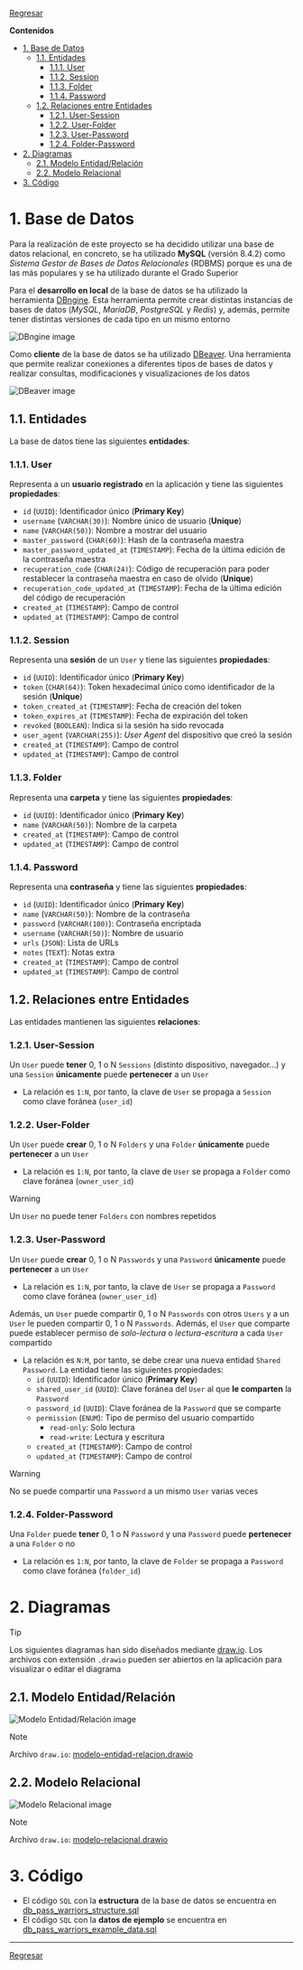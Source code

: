 [DBeaver image]: ../assets/dbeaver.png
[DBngine image]: ../assets/dbngine.png
[Modelo Entidad/Relación image]: ../assets/modelo-entidad-relacion.png
[Modelo Relacional image]: ../assets/modelo-relacional.png

[modelo-entidad-relacion.drawio]: ../assets/modelo-entidad-relacion.drawio
[modelo-relacional.drawio]: ../assets/modelo-relacional.drawio
[db_pass_warriors_example_data.sql]: ./db_pass_warriors_example_data.sql
[db_pass_warriors_structure.sql]: ./db_pass_warriors_structure.sql

[DBeaver]: https://dbeaver.io/
[DBngine]: https://dbngin.com/
[draw.io]: https://app.diagrams.net/

[Regresar](../README.md)

**Contenidos**

- [1. Base de Datos](#1-base-de-datos)
    - [1.1. Entidades](#11-entidades)
        - [1.1.1. User](#111-user)
        - [1.1.2. Session](#112-session)
        - [1.1.3. Folder](#113-folder)
        - [1.1.4. Password](#114-password)
    - [1.2. Relaciones entre Entidades](#12-relaciones-entre-entidades)
        - [1.2.1. User-Session](#121-user-session)
        - [1.2.2. User-Folder](#122-user-folder)
        - [1.2.3. User-Password](#123-user-password)
        - [1.2.4. Folder-Password](#124-folder-password)
- [2. Diagramas](#2-diagramas)
    - [2.1. Modelo Entidad/Relación](#21-modelo-entidadrelación)
    - [2.2. Modelo Relacional](#22-modelo-relacional)
- [3. Código](#3-código)


# 1. Base de Datos
Para la realización de este proyecto se ha decidido utilizar una base de datos relacional, en concreto, se ha utilizado **MySQL** (versión 8.4.2) como *Sistema Gestor de Bases de Datos Relacionales* (RDBMS) porque es una de las más populares y se ha utilizado durante el Grado Superior

Para el **desarrollo en local** de la base de datos se ha utilizado la herramienta [DBngine]. Esta herramienta permite crear distintas instancias de bases de datos (*MySQL*, *MariaDB*, *PostgreSQL* y *Redis*) y, además, permite tener distintas versiones de cada tipo en un mismo entorno

![DBngine image]

Como **cliente** de la base de datos se ha utilizado [DBeaver]. Una herramienta que permite realizar conexiones a diferentes tipos de bases de datos y realizar consultas, modificaciones y visualizaciones de los datos

![DBeaver image]


## 1.1. Entidades

La base de datos tiene las siguientes **entidades**:


### 1.1.1. User
Representa a un **usuario registrado** en la aplicación y tiene las siguientes **propiedades**:

- `id` (`UUID`): Identificador único (**Primary Key**)
- `username` (`VARCHAR(30)`): Nombre único de usuario (**Unique**)
- `name` (`VARCHAR(50)`): Nombre a mostrar del usuario
- `master_password` (`CHAR(60)`): Hash de la contraseña maestra
- `master_password_updated_at` (`TIMESTAMP`): Fecha de la última edición de la contraseña maestra
- `recuperation_code` (`CHAR(24)`): Código de recuperación para poder restablecer la contraseña maestra en caso de olvido (**Unique**)
- `recuperation_code_updated_at` (`TIMESTAMP`): Fecha de la última edición del código de recuperación
- `created_at` (`TIMESTAMP`): Campo de control
- `updated_at` (`TIMESTAMP`): Campo de control


### 1.1.2. Session
Representa una **sesión** de un `User` y tiene las siguientes **propiedades**:

- `id` (`UUID`): Identificador único (**Primary Key**)
- `token` (`CHAR(64)`): Token hexadecimal único como identificador de la sesión (**Unique**)
- `token_created_at` (`TIMESTAMP`): Fecha de creación del token
- `token_expires_at` (`TIMESTAMP`): Fecha de expiración del token
- `revoked` (`BOOLEAN`): Indica si la sesión ha sido revocada
- `user_agent` (`VARCHAR(255)`): *User Agent* del dispositivo que creó la sesión
- `created_at` (`TIMESTAMP`): Campo de control
- `updated_at` (`TIMESTAMP`): Campo de control


### 1.1.3. Folder
Representa una **carpeta** y tiene las siguientes **propiedades**:

- `id` (`UUID`): Identificador único (**Primary Key**)
- `name` (`VARCHAR(50)`): Nombre de la carpeta
- `created_at` (`TIMESTAMP`): Campo de control
- `updated_at` (`TIMESTAMP`): Campo de control


### 1.1.4. Password
Representa una **contraseña** y tiene las siguientes **propiedades**:

- `id` (`UUID`): Identificador único (**Primary Key**)
- `name` (`VARCHAR(50)`): Nombre de la contraseña
- `password` (`VARCHAR(100)`): Contraseña encriptada
- `username` (`VARCHAR(50)`): Nombre de usuario
- `urls` (`JSON`): Lista de URLs
- `notes` (`TEXT`): Notas extra
- `created_at` (`TIMESTAMP`): Campo de control
- `updated_at` (`TIMESTAMP`): Campo de control


## 1.2. Relaciones entre Entidades
Las entidades mantienen las siguientes **relaciones**:


### 1.2.1. User-Session
Un `User` puede **tener** 0, 1 o N `Sessions` (distinto dispositivo, navegador...) y una `Session` **únicamente** puede **pertenecer** a un `User`

- La relación es `1:N`, por tanto, la clave de `User` se propaga a `Session` como clave foránea (`user_id`)


### 1.2.2. User-Folder
Un `User` puede **crear** 0, 1 o N `Folders` y una `Folder` **únicamente** puede **pertenecer** a un `User`

- La relación es `1:N`, por tanto, la clave de `User` se propaga a `Folder` como clave foránea (`owner_user_id`)

> [!WARNING]
> Un `User` no puede tener `Folders` con nombres repetidos


### 1.2.3. User-Password
Un `User` puede **crear** 0, 1 o N `Passwords` y una `Password` **únicamente** puede **pertenecer** a un `User`

- La relación es `1:N`, por tanto, la clave de `User` se propaga a `Password` como clave foránea (`owner_user_id`)

Además, un `User` puede compartir 0, 1 o N `Passwords` con otros `Users` y a un `User` le pueden compartir 0, 1 o N `Passwords`. Además, el `User` que comparte puede establecer permiso de *solo-lectura* o *lectura-escritura* a cada `User` compartido

- La relación es `N:M`, por tanto, se debe crear una nueva entidad `Shared Password`. La entidad tiene las siguientes propiedades:
    - `id` (`UUID`): Identificador único (**Primary Key**)
    - `shared_user_id` (`UUID`): Clave foránea del `User` al que **le comparten** la `Password`
    - `password_id` (`UUID`): Clave foránea de la `Password` que se comparte
    - `permission` (`ENUM`): Tipo de permiso del usuario compartido
        - `read-only`: Solo lectura
        - `read-write`: Lectura y escritura
    - `created_at` (`TIMESTAMP`): Campo de control
    - `updated_at` (`TIMESTAMP`): Campo de control

> [!WARNING]
> No se puede compartir una `Password` a un mismo `User` varias veces


### 1.2.4. Folder-Password
Una `Folder` puede **tener** 0, 1 o N `Password` y una `Password` puede **pertenecer** a una `Folder` o no

- La relación es `1:N`, por tanto, la clave de `Folder` se propaga a `Password` como clave foránea (`folder_id`)


# 2. Diagramas

> [!TIP]
> Los siguientes diagramas han sido diseñados mediante [draw.io]. Los archivos con extensión `.drawio` pueden ser abiertos en la aplicación para visualizar o editar el diagrama


## 2.1. Modelo Entidad/Relación
![Modelo Entidad/Relación image]

> [!NOTE]
> Archivo `draw.io`: [modelo-entidad-relacion.drawio]


## 2.2. Modelo Relacional
![Modelo Relacional image]

> [!NOTE]
> Archivo `draw.io`: [modelo-relacional.drawio]


# 3. Código

- El código `SQL` con la **estructura** de la base de datos se encuentra en [db_pass_warriors_structure.sql]
- El código `SQL` con la **datos de ejemplo** se encuentra en [db_pass_warriors_example_data.sql]

---

[Regresar](../README.md)
